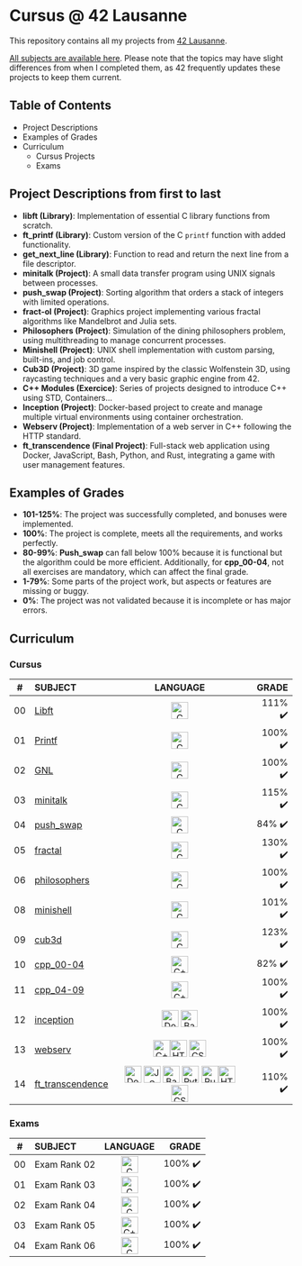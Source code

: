 # Cursus @ 42 Lausanne

This repository contains all my projects from [42 Lausanne](https://www.42lausanne.ch/).

[All subjects are available here](./subjects). Please note that the topics may have slight differences from when I completed them, as 42 frequently updates these projects to keep them current.

## Table of Contents

- Project Descriptions
- Examples of Grades
- Curriculum
  - Cursus Projects
  - Exams

## Project Descriptions from first to last

- **libft (Library)**: Implementation of essential C library functions from scratch.
- **ft_printf (Library)**: Custom version of the C `printf` function with added functionality.
- **get_next_line (Library)**: Function to read and return the next line from a file descriptor.
- **minitalk (Project)**: A small data transfer program using UNIX signals between processes.
- **push_swap (Project)**: Sorting algorithm that orders a stack of integers with limited operations.
- **fract-ol (Project)**: Graphics project implementing various fractal algorithms like Mandelbrot and Julia sets.
- **Philosophers (Project)**: Simulation of the dining philosophers problem, using multithreading to manage concurrent processes.
- **Minishell (Project)**: UNIX shell implementation with custom parsing, built-ins, and job control.
- **Cub3D (Project)**: 3D game inspired by the classic Wolfenstein 3D, using raycasting techniques and a very basic graphic engine from 42.
- **C++ Modules (Exercice)**: Series of projects designed to introduce C++ using STD, Containers...
- **Inception (Project)**: Docker-based project to create and manage multiple virtual environments using container orchestration.
- **Webserv (Project)**: Implementation of a web server in C++ following the HTTP standard.
- **ft_transcendence (Final Project)**: Full-stack web application using Docker, JavaScript, Bash, Python, and Rust, integrating a game with user management features.

## Examples of Grades

- **101-125%**: The project was successfully completed, and bonuses were implemented.
- **100%**: The project is complete, meets all the requirements, and works perfectly.
- **80-99%**: **Push_swap** can fall below 100% because it is functional but the algorithm could be more efficient. Additionally, for **cpp_00-04**, not all exercises are mandatory, which can affect the final grade.
- **1-79%**: Some parts of the project work, but aspects or features are missing or buggy.
- **0%**: The project was not validated because it is incomplete or has major errors.

## Curriculum

### Cursus

|#	|SUBJECT							    |LANGUAGE	|GRADE						
|:-:|:--							    	|:-:		|--:						
|00	|[Libft](./libft)         	    |<img src="https://cdn.jsdelivr.net/gh/devicons/devicon/icons/c/c-original.svg" alt="C" width="30" height="30"/>		    |111% :heavy_check_mark:
|01	|[Printf](./ft_printf)  			|<img src="https://cdn.jsdelivr.net/gh/devicons/devicon/icons/c/c-original.svg" alt="C" width="30" height="30"/>		    |100% :heavy_check_mark:
|02	|[GNL](./get_next_line) 			|<img src="https://cdn.jsdelivr.net/gh/devicons/devicon/icons/c/c-original.svg" alt="C" width="30" height="30"/>		    |100% :heavy_check_mark:
|03	|[minitalk](./minitalk) 			|<img src="https://cdn.jsdelivr.net/gh/devicons/devicon/icons/c/c-original.svg" alt="C" width="30" height="30"/>		    |115% :heavy_check_mark:
|04	|[push_swap](./push_swap)		|<img src="https://cdn.jsdelivr.net/gh/devicons/devicon/icons/c/c-original.svg" alt="C" width="30" height="30"/>		    |84% :heavy_check_mark:
|05	|[fractal](./fractal)	  		|<img src="https://cdn.jsdelivr.net/gh/devicons/devicon/icons/c/c-original.svg" alt="C" width="30" height="30"/>		    |130% :heavy_check_mark:
|06	|[philosophers](./philosophers)	|<img src="https://cdn.jsdelivr.net/gh/devicons/devicon/icons/c/c-original.svg" alt="C" width="30" height="30"/>		    |100% :heavy_check_mark:
|08	|[minishell](./minishell)	  |<img src="https://cdn.jsdelivr.net/gh/devicons/devicon/icons/c/c-original.svg" alt="C" width="30" height="30"/>		    |101% :heavy_check_mark:
|09	|[cub3d](./cub3d)	  |<img src="https://cdn.jsdelivr.net/gh/devicons/devicon/icons/c/c-original.svg" alt="C" width="30" height="30"/>		    |123% :heavy_check_mark:
|10	|[cpp_00-04](./cpp_modules)	  |<img src="https://cdn.jsdelivr.net/gh/devicons/devicon/icons/cplusplus/cplusplus-original.svg" alt="C++" width="30" height="30"/>		    |82% :heavy_check_mark:
|11	|[cpp_04-09](./cpp_modules)	  |<img src="https://cdn.jsdelivr.net/gh/devicons/devicon/icons/cplusplus/cplusplus-original.svg" alt="C++" width="30" height="30"/>		    |100% :heavy_check_mark:
|12	|[inception](./inception)	  |<img src="https://cdn.jsdelivr.net/gh/devicons/devicon/icons/docker/docker-original.svg" alt="Docker" width="30" height="30"/> <img src="https://cdn.jsdelivr.net/gh/devicons/devicon/icons/bash/bash-original.svg" alt="Bash" width="30" height="30"/>		    |100% :heavy_check_mark:
|13	|[webserv](./webserv)	  |<img src="https://cdn.jsdelivr.net/gh/devicons/devicon/icons/cplusplus/cplusplus-original.svg" alt="C++" width="30" height="30"/><img src="https://cdn.jsdelivr.net/gh/devicons/devicon/icons/html5/html5-original.svg" alt="HTML" width="30" height="30"/> <img src="https://cdn.jsdelivr.net/gh/devicons/devicon/icons/css3/css3-original.svg" alt="CSS" width="30" height="30"/>		    |100% :heavy_check_mark:
|14	|[ft_transcendence](./ft_transcendence)	  |<img src="https://cdn.jsdelivr.net/gh/devicons/devicon/icons/docker/docker-original.svg" alt="Docker" width="30" height="30"/> <img src="https://cdn.jsdelivr.net/gh/devicons/devicon/icons/javascript/javascript-original.svg" alt="JS" width="30" height="30"/> <img src="https://cdn.jsdelivr.net/gh/devicons/devicon/icons/bash/bash-original.svg" alt="Bash" width="30" height="30"/> <img src="https://cdn.jsdelivr.net/gh/devicons/devicon/icons/python/python-original.svg" alt="Python" width="30" height="30"/> <img src="https://cdn.jsdelivr.net/npm/simple-icons@3.13.0/icons/rust.svg" alt="Rust" width="30" height="30"/><img src="https://cdn.jsdelivr.net/gh/devicons/devicon/icons/html5/html5-original.svg" alt="HTML" width="30" height="30"/> <img src="https://cdn.jsdelivr.net/gh/devicons/devicon/icons/css3/css3-original.svg" alt="CSS" width="30" height="30"/>	    |110% :heavy_check_mark:

### Exams

|#	|SUBJECT			|LANGUAGE	|GRADE						
|:-:|:--		|:-:		|--:						
|00	|Exam Rank 02 		|<img src="https://cdn.jsdelivr.net/gh/devicons/devicon/icons/c/c-original.svg" alt="C" width="30" height="30"/>		|100% :heavy_check_mark:
|01	|Exam Rank 03 		|<img src="https://cdn.jsdelivr.net/gh/devicons/devicon/icons/c/c-original.svg" alt="C" width="30" height="30"/>		|100% :heavy_check_mark:
|02	|Exam Rank 04 		|<img src="https://cdn.jsdelivr.net/gh/devicons/devicon/icons/c/c-original.svg" alt="C" width="30" height="30"/>		|100% :heavy_check_mark:
|03	|Exam Rank 05		|<img src="https://cdn.jsdelivr.net/gh/devicons/devicon/icons/cplusplus/cplusplus-original.svg" alt="C++" width="30" height="30"/>	|100% :heavy_check_mark:
|04	|Exam Rank 06 		|<img src="https://cdn.jsdelivr.net/gh/devicons/devicon/icons/c/c-original.svg" alt="C" width="30" height="30"/>		|100% :heavy_check_mark:
